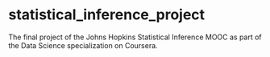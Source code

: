 # statistical_inference_project
The final project of the Johns Hopkins Statistical Inference MOOC as part of the Data Science specialization on Coursera.  
